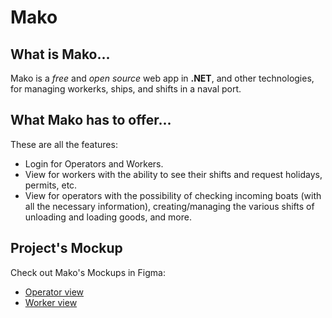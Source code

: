 # Mako

## What is Mako...
Mako is a *free* and *open source* web app in **.NET**, and other technologies, for managing workerks, ships, and shifts in a naval port.

## What Mako has to offer...
These are all the features:
- Login for Operators and Workers.
- View for workers with the ability to see their shifts and request holidays, permits, etc.
- View for operators with the possibility of checking incoming boats (with all the necessary information), creating/managing the various shifts of unloading and loading goods, and more.

## Project's Mockup
Check out Mako's Mockups in Figma:
- [Operator view](https://www.figma.com/design/wp4ofGMWtQCbbOWIsLGGwD/Operatore-Mockup?node-id=0-1&t=vPq89MnYvnbvDabX-1)
- [Worker view](https://www.figma.com/design/SJbFipIt2abZ3dJBM9sFSn/Operai-Mockup?node-id=0-1&t=R42TsY5lXLRRKSUv-1)
